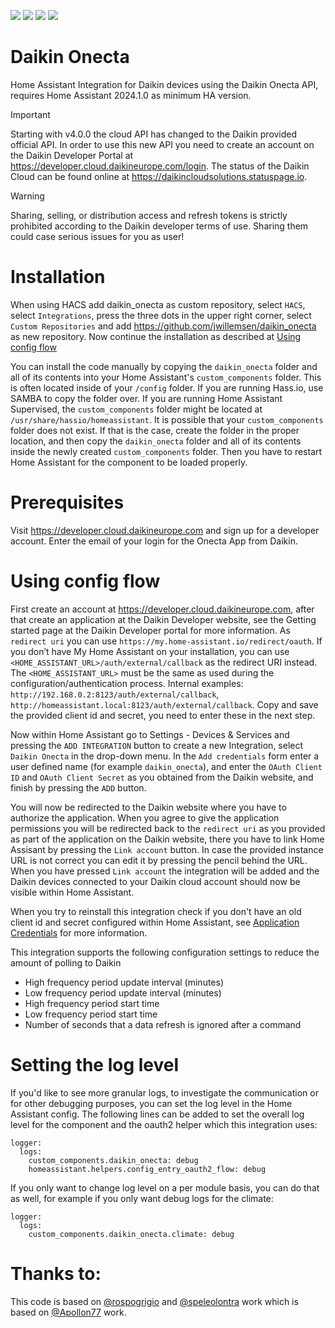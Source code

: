 [![](https://img.shields.io/static/v1?label=Sponsor&message=%E2%9D%A4&logo=GitHub&color=%23fe8e86&style=for-the-badge)](https://github.com/sponsors/jwillemsen)
[![](https://img.shields.io/github/release/jwillemsen/daikin_onecta/all.svg?style=for-the-badge)](https://github.com/jwillemsen/daikin_onecta/releases)
[![](https://img.shields.io/badge/MAINTAINER-%40jwillemsen-green?style=for-the-badge)](https://github.com/jwillemsen)
[![](https://img.shields.io/codecov/c/github/jwillemsen/daikin_onecta?style=for-the-badge)](https://codecov.io/gh/jwillemsen/daikin_onecta)
# Daikin Onecta

Home Assistant Integration for Daikin devices using the Daikin Onecta API, requires Home Assistant 2024.1.0 as minimum HA version.

> [!IMPORTANT]
> Starting with v4.0.0 the cloud API has changed to the Daikin provided official API. In order to use this new API you need to create an account on the Daikin Developer Portal at https://developer.cloud.daikineurope.com/login. The status of the Daikin Cloud can be found online at https://daikincloudsolutions.statuspage.io.

> [!WARNING]
> Sharing, selling, or distribution access and refresh tokens is strictly prohibited according to the Daikin developer terms of use. Sharing them could case serious issues for you as user!

<!---
# Installation using HACS:

Install with [HACS](https://hacs.xyz): Search for "Daikin Onecta" in the default repository,
-->

# Installation

When using HACS add daikin_onecta as custom repository, select `HACS`, select `Integrations`, press the three dots in the upper right corner, select `Custom Repositories` and add https://github.com/jwillemsen/daikin_onecta as new repository. Now continue the installation as described at [Using config flow](https://github.com/jwillemsen/daikin_onecta/blob/master/readme.md#using-config-flow)

You can install the code manually by copying the `daikin_onecta` folder and all of its contents into your Home Assistant's `custom_components` folder. This is often located inside of your `/config` folder. If you are running Hass.io, use SAMBA to copy the folder over. If you are running Home Assistant Supervised, the `custom_components` folder might be located at `/usr/share/hassio/homeassistant`. It is possible that your `custom_components` folder does not exist. If that is the case, create the folder in the proper location, and then copy the `daikin_onecta` folder and all of its contents inside the newly created `custom_components` folder. Then you have to restart Home Assistant for the component to be loaded properly.

# Prerequisites

Visit https://developer.cloud.daikineurope.com and sign up for a developer account. Enter the email of your login for the Onecta App from Daikin.

# Using config flow

First create an account at https://developer.cloud.daikineurope.com, after that create an application at the Daikin Developer website, see the Getting started page at the Daikin Developer portal for more information. As `redirect uri` you can use `https://my.home-assistant.io/redirect/oauth`. If you don’t have My Home Assistant on your installation, you can use `<HOME_ASSISTANT_URL>/auth/external/callback` as the redirect URI instead. The `<HOME_ASSISTANT_URL>` must be the same as used during the configuration/authentication process. Internal examples: `http://192.168.0.2:8123/auth/external/callback`, `http://homeassistant.local:8123/auth/external/callback`. Copy and save the provided client id and secret, you need to enter these in the next step.

Now within Home Assistant go to Settings - Devices & Services and pressing the `ADD INTEGRATION` button to create a new Integration, select `Daikin Onecta` in the drop-down menu. In the `Add credentials` form enter a user defined name (for example `daikin_onecta`), and enter the `OAuth Client ID` and `OAuth Client Secret` as you obtained from the Daikin website, and finish by pressing the `ADD` button.

You will now be redirected to the Daikin website where you have to authorize the application. When you agree to give the application permissions you will be redirected back to the `redirect uri` as you provided as part of the application on the Daikin website, there you have to link Home Assisant by pressing the `Link account` button. In case the provided instance URL is not correct you can edit it by pressing the pencil behind the URL. When you have pressed `Link account` the integration will be added and the Daikin devices connected to your Daikin cloud account should now be visible within Home Assistant.

When you try to reinstall this integration check if you don't have an old client id and secret configured within Home Assistant, see [Application Credentials](https://www.home-assistant.io/integrations/application_credentials/) for more information.

This integration supports the following configuration settings to reduce the amount of polling to Daikin

- High frequency period update interval (minutes)
- Low frequency period update interval (minutes)
- High frequency period start time
- Low frequency period start time
- Number of seconds that a data refresh is ignored after a command

# Setting the log level

If you'd like to see more granular logs, to investigate the communication or for other debugging purposes, you can set the log level in the Home Assistant config. The following lines can be added to set the overall log level for the component and the oauth2 helper which this integration uses:

```
logger:
  logs:
    custom_components.daikin_onecta: debug
    homeassistant.helpers.config_entry_oauth2_flow: debug
```

If you only want to change log level on a per module basis, you can do that as well, for example if you only want debug logs for the climate:

```
logger:
  logs:
    custom_components.daikin_onecta.climate: debug
```

# Thanks to:

This code is based on [@rospogrigio](https://github.com/rospogrigio) and [@speleolontra](https://github.com/speleolontra) work which is based on [@Apollon77](https://github.com/Apollon77) work.
